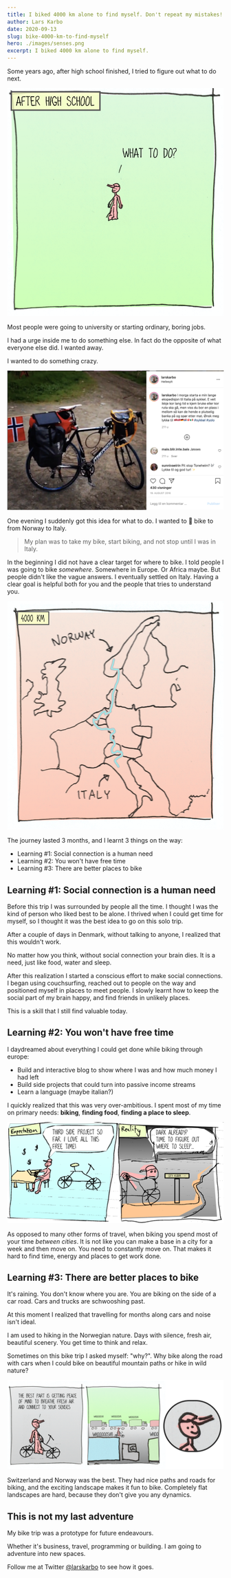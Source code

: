 ```yaml
---
title: I biked 4000 km alone to find myself. Don't repeat my mistakes!
author: Lars Karbo
date: 2020-09-13
slug: bike-4000-km-to-find-myself
hero: ./images/senses.png
excerpt: I biked 4000 km alone to find myself.
---
```



Some years ago, after high school finished, I tried to figure out what to do next.

![images/after_high_school.png](images/after_high_school.png)


Most people were going to university or starting ordinary, boring jobs.

I had a urge inside me to do something else. In fact do the opposite of what everyone else did. I wanted away.

I wanted to do something crazy.

![images/Untitled.png](images/Untitled.png)

One evening I suddenly got this idea for what to do. I wanted to 🚴 bike to from Norway to Italy.

> My plan was to take my bike, start biking, and not stop until I was in Italy.

In the beginning I did not have a clear target for where to bike. I told people I was going to bike *somewhere*. Somewhere in Europe. Or Africa maybe. But people didn't like the vague answers. I eventually settled on Italy. Having a clear goal is helpful both for you and the people that tries to understand you.

![images/once_(1).png](images/once_(1).png)

The journey lasted 3 months, and I learnt 3 things on the way:

* Learning #1: Social connection is a human need
* Learning #2: You won't have free time
* Learning #3: There are better places to bike


## Learning #1: Social connection is a human need

Before this trip I was surrounded by people all the time. I thought I was the kind of person who liked best to be alone. I thrived when I could get time for myself, so I thought it was the best idea to go on this solo trip.

After a couple of days in Denmark, without talking to anyone, I realized that this wouldn't work.

No matter how you think, without social connection your brain dies. It is a need, just like food, water and sleep.

After this realization I started a conscious effort to make social connections. I began using couchsurfing, reached out to people on the way and positioned myself in places to meet people. I slowly learnt how to keep the social part of my brain happy, and find friends in unlikely places.

This is a skill that I still find valuable today.

## Learning #2: You won't have free time

I daydreamed about everything I could get done while biking through europe:

- Build and interactive blog to show where I was and how much money I had left
- Build side projects that could turn into passive income streams
- Learn a language (maybe italian?)

I quickly realized that this was very over-ambitious. I spent most of my time on primary needs: **biking**, **finding food**, **finding a place to sleep**.

![images/cartoon1_(1).png](images/cartoon1_(1).png)

As opposed to many other forms of travel, when biking you spend most of your time *between cities*. It is not like you can make a base in a city for a week and then move on. You need to constantly move on. That makes it hard to find time, energy and places to get work done.

## Learning #3: There are better places to bike

It's raining. You don't know where you are. You are biking on the side of a car road. Cars and trucks are schwooshing past.

At this moment I realized that travelling for months along cars and noise isn't ideal.

I am used to hiking in the Norwegian nature. Days with silence, fresh air, beautiful scenery. You get time to think and relax.

Sometimes on this bike trip I asked myself: "why?". Why bike along the road with cars when I could bike on beautiful mountain paths or hike in wild nature?

![images/senses.png](images/senses.png)

Switzerland and Norway was the best. They had nice paths and roads for biking, and the exciting landscape makes it fun to bike. Completely flat landscapes are hard, because they don't give you any dynamics.

## This is not my last adventure

My bike trip was a prototype for future endeavours.

Whether it's business, travel, programming or building. I am going to adventure into new spaces.

Follow me at Twitter [@larskarbo](https://twitter.com/larskarbo) to see how it goes.